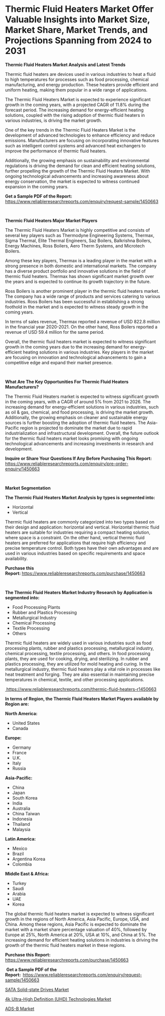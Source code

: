 <p><h1>Thermic Fluid Heaters Market Offer Valuable Insights into Market Size, Market Share, Market Trends, and Projections Spanning from 2024 to 2031</h1></p><p><strong>Thermic Fluid Heaters Market Analysis and Latest Trends</strong></p>
<p><p>Thermic fluid heaters are devices used in various industries to heat a fluid to high temperatures for processes such as food processing, chemical manufacturing, and energy production. These heaters provide efficient and uniform heating, making them popular in a wide range of applications.</p><p>The Thermic Fluid Heaters Market is expected to experience significant growth in the coming years, with a projected CAGR of 11.8% during the forecast period. The increasing demand for energy-efficient heating solutions, coupled with the rising adoption of thermic fluid heaters in various industries, is driving the market growth.</p><p>One of the key trends in the Thermic Fluid Heaters Market is the development of advanced technologies to enhance efficiency and reduce emissions. Manufacturers are focusing on incorporating innovative features such as intelligent control systems and advanced heat exchangers to improve the performance of thermic fluid heaters.</p><p>Additionally, the growing emphasis on sustainability and environmental regulations is driving the demand for clean and efficient heating solutions, further propelling the growth of the Thermic Fluid Heaters Market. With ongoing technological advancements and increasing awareness about energy conservation, the market is expected to witness continued expansion in the coming years.</p></p>
<p><strong>Get a Sample PDF of the Report:&nbsp;</strong> <a href="https://www.reliableresearchreports.com/enquiry/request-sample/1450663">https://www.reliableresearchreports.com/enquiry/request-sample/1450663</a></p>
<p>&nbsp;</p>
<p><strong>Thermic Fluid Heaters Major Market Players</strong></p>
<p><p>The Thermic Fluid Heaters Market is highly competitive and consists of several key players such as Thermodyne Engineering Systems, Thermax, Sigma Thermal, Elite Thermal Engineers, Saz Boilers, Balkrishna Boilers, Energy Machines, Ross Boilers, Aero Therm Systems, and Microtech Boilers. </p><p>Among these key players, Thermax is a leading player in the market with a strong presence in both domestic and international markets. The company has a diverse product portfolio and innovative solutions in the field of thermic fluid heaters. Thermax has shown significant market growth over the years and is expected to continue its growth trajectory in the future.</p><p>Ross Boilers is another prominent player in the thermic fluid heaters market. The company has a wide range of products and services catering to various industries. Ross Boilers has been successful in establishing a strong foothold in the market and is expected to witness steady growth in the coming years.</p><p>In terms of sales revenue, Thermax reported a revenue of USD 822.8 million in the financial year 2020-2021. On the other hand, Ross Boilers reported a revenue of USD 59.4 million for the same period.</p><p>Overall, the thermic fluid heaters market is expected to witness significant growth in the coming years due to the increasing demand for energy-efficient heating solutions in various industries. Key players in the market are focusing on innovation and technological advancements to gain a competitive edge and expand their market presence.</p></p>
<p>&nbsp;</p>
<p><strong>What Are The Key Opportunities For Thermic Fluid Heaters Manufacturers?</strong></p>
<p><p>The Thermic Fluid Heaters market is expected to witness significant growth in the coming years, with a CAGR of around 5% from 2021 to 2026. The increasing demand for energy-efficient solutions in various industries, such as oil & gas, chemical, and food processing, is driving the market growth. Additionally, the growing emphasis on cleaner and sustainable energy sources is further boosting the adoption of thermic fluid heaters. The Asia-Pacific region is projected to dominate the market due to rapid industrialization and infrastructural development. Overall, the future outlook for the thermic fluid heaters market looks promising with ongoing technological advancements and increasing investments in research and development.</p></p>
<p><strong>Inquire or Share Your Questions If Any Before Purchasing This Report:</strong> <a href="https://www.reliableresearchreports.com/enquiry/pre-order-enquiry/1450663">https://www.reliableresearchreports.com/enquiry/pre-order-enquiry/1450663</a></p>
<p>&nbsp;</p>
<p><strong>Market Segmentation</strong></p>
<p><strong>The Thermic Fluid Heaters Market Analysis by types is segmented into:</strong></p>
<p><ul><li>Horizontal</li><li>Vertical</li></ul></p>
<p><p>Thermic fluid heaters are commonly categorized into two types based on their design and application: horizontal and vertical. Horizontal thermic fluid heaters are suitable for industries requiring a compact heating solution, where space is a constraint. On the other hand, vertical thermic fluid heaters are preferred for applications that require high efficiency and precise temperature control. Both types have their own advantages and are used in various industries based on specific requirements and space availability.</p></p>
<p><strong>Purchase this Report:&nbsp;</strong><a href="https://www.reliableresearchreports.com/purchase/1450663">https://www.reliableresearchreports.com/purchase/1450663</a></p>
<p>&nbsp;</p>
<p><strong>The Thermic Fluid Heaters Market Industry Research by Application is segmented into:</strong></p>
<p><ul><li>Food Processing Plants</li><li>Rubber and Plastics Processing</li><li>Metallurgical Industry</li><li>Chemical Processing</li><li>Textile Processing</li><li>Others</li></ul></p>
<p><p>Thermic fluid heaters are widely used in various industries such as food processing plants, rubber and plastics processing, metallurgical industry, chemical processing, textile processing, and others. In food processing plants, they are used for cooking, drying, and sterilizing. In rubber and plastics processing, they are utilized for mold heating and curing. In the metallurgical industry, thermic fluid heaters play a vital role in processes like heat treatment and forging. They are also essential in maintaining precise temperatures in chemical, textile, and other processing applications.</p></p>
<p><a href="https://www.reliableresearchreports.com/thermic-fluid-heaters-r1450663">&nbsp;https://www.reliableresearchreports.com/thermic-fluid-heaters-r1450663</a></p>
<p><strong>In terms of Region, the Thermic Fluid Heaters Market Players available by Region are:</strong></p>
<p>
    <p> <strong> North America: </strong>
        <ul>
            <li>United States</li>
            <li>Canada</li>
        </ul>
        </p> 
    <p> <strong> Europe: </strong>
        <ul>
            <li>Germany</li>
            <li>France</li>
            <li>U.K.</li>
            <li>Italy</li>
            <li>Russia</li>
        </ul>
        </p> 
    <p> <strong> Asia-Pacific: </strong>
        <ul>
            <li>China</li>
            <li>Japan</li>
            <li>South Korea</li>
            <li>India</li>
            <li>Australia</li>
            <li>China Taiwan</li>
            <li>Indonesia</li>
            <li>Thailand</li>
            <li>Malaysia</li>
        </ul>
        </p> 
    <p> <strong> Latin America: </strong>
        <ul>
            <li>Mexico</li>
            <li>Brazil</li>
            <li>Argentina Korea</li>
            <li>Colombia</li>
        </ul>
        </p> 
    <p> <strong> Middle East & Africa: </strong>
        <ul>
            <li>Turkey</li>
            <li>Saudi</li>
            <li>Arabia</li>
            <li>UAE</li>
            <li>Korea</li>
        </ul>
    </p>
    </p>
<p><p>The global thermic fluid heaters market is expected to witness significant growth in the regions of North America, Asia Pacific, Europe, USA, and China. Among these regions, Asia Pacific is expected to dominate the market with a market share percentage valuation of 40%, followed by Europe at 25%, North America at 20%, USA at 10%, and China at 5%. The increasing demand for efficient heating solutions in industries is driving the growth of the thermic fluid heaters market in these regions.</p></p>
<p><strong>Purchase this Report: </strong><a href="https://www.reliableresearchreports.com/purchase/1450663">https://www.reliableresearchreports.com/purchase/1450663</a></p>
<p>&nbsp;<strong>Get a Sample PDF of the Report:&nbsp;&nbsp;</strong><a href="https://www.reliableresearchreports.com/enquiry/request-sample/1450663">https://www.reliableresearchreports.com/enquiry/request-sample/1450663</a></p>
<p><strong></strong></p>
<p><p><a href="https://issuu.com/reportprime-2/docs/sata-solid-state-drives-market-size_91aea63249ed54">SATA Solid-state Drives Market</a></p><p><a href="https://github.com/prosalinda88/Market-Research-Report-List-5/blob/main/4k-ultra-high-definition-uhd-technologies-market.md">4k Ultra-High Definition (UHD) Technologies Market</a></p><p><a href="https://github.com/NorbertYates/Market-Research-Report-List-6/blob/main/ads-b-market.md">ADS-B Market</a></p></p>
